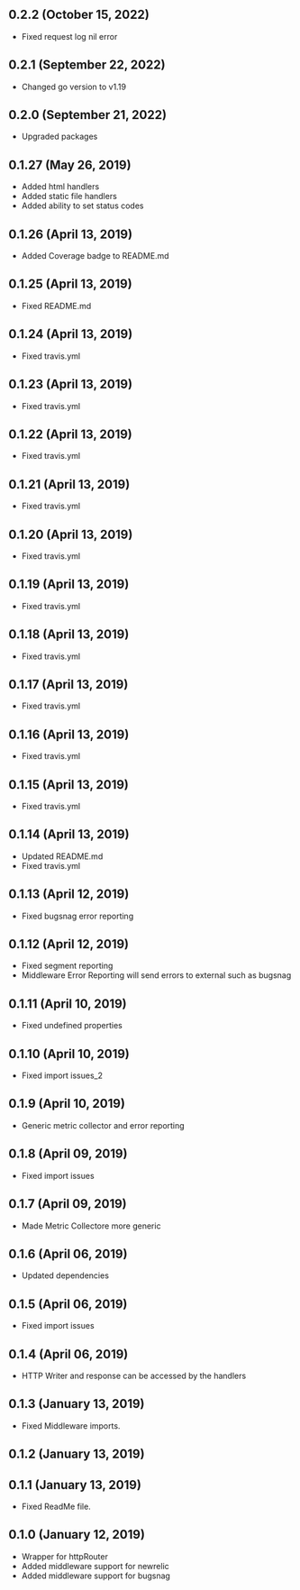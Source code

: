 ## 0.2.2 (October 15, 2022)
  - Fixed request log nil error

## 0.2.1 (September 22, 2022)
  - Changed go version to v1.19

## 0.2.0 (September 21, 2022)
  - Upgraded packages

## 0.1.27 (May 26, 2019)
  - Added html handlers
  - Added static file handlers
  - Added ability to set status codes

## 0.1.26 (April 13, 2019)
  - Added Coverage badge to README.md

## 0.1.25 (April 13, 2019)
  - Fixed README.md

## 0.1.24 (April 13, 2019)
  - Fixed travis.yml

## 0.1.23 (April 13, 2019)
  - Fixed travis.yml

## 0.1.22 (April 13, 2019)
  - Fixed travis.yml

## 0.1.21 (April 13, 2019)
  - Fixed travis.yml

## 0.1.20 (April 13, 2019)
  - Fixed travis.yml

## 0.1.19 (April 13, 2019)
  - Fixed travis.yml

## 0.1.18 (April 13, 2019)
  - Fixed travis.yml

## 0.1.17 (April 13, 2019)
  - Fixed travis.yml

## 0.1.16 (April 13, 2019)
  - Fixed travis.yml

## 0.1.15 (April 13, 2019)
  - Fixed travis.yml

## 0.1.14 (April 13, 2019)
  - Updated README.md
  - Fixed travis.yml

## 0.1.13 (April 12, 2019)
  - Fixed bugsnag error reporting

## 0.1.12 (April 12, 2019)
  - Fixed segment reporting
  - Middleware Error Reporting will send errors to external such as bugsnag

## 0.1.11 (April 10, 2019)
  - Fixed undefined properties

## 0.1.10 (April 10, 2019)
  - Fixed import issues_2

## 0.1.9 (April 10, 2019)
  - Generic metric collector and error reporting

## 0.1.8 (April 09, 2019)
  - Fixed import issues

## 0.1.7 (April 09, 2019)
  - Made Metric Collectore more generic

## 0.1.6 (April 06, 2019)
  - Updated dependencies

## 0.1.5 (April 06, 2019)
  - Fixed import issues

## 0.1.4 (April 06, 2019)
  - HTTP Writer and response can be accessed by the handlers

## 0.1.3 (January 13, 2019)
  - Fixed Middleware imports.

## 0.1.2 (January 13, 2019)


## 0.1.1 (January 13, 2019)
  - Fixed ReadMe file.

## 0.1.0 (January 12, 2019)
  - Wrapper for httpRouter
  - Added middleware support for newrelic
  - Added middleware support for bugsnag

